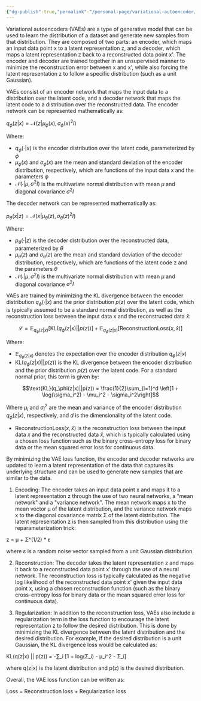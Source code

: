 ```yaml
---
{"dg-publish":true,"permalink":"/personal-page/variational-autoencoder/"}
---
```


Variational autoencoders (VAEs) are a type of generative model that can be used to learn the distribution of a dataset and generate new samples from that distribution. They are composed of two parts: an encoder, which maps an input data point x to a latent representation z, and a decoder, which maps a latent representation z back to a reconstructed data point x'. The encoder and decoder are trained together in an unsupervised manner to minimize the reconstruction error between x and x', while also forcing the latent representation z to follow a specific distribution (such as a unit Gaussian).

VAEs consist of an encoder network that maps the input data to a distribution over the latent code, and a decoder network that maps the latent code to a distribution over the reconstructed data. The encoder network can be represented mathematically as:

$q_\phi(z|x) = \mathcal{N}(z|\mu_\phi(x), \sigma_\phi(x)^2I)$

Where:

-   $q_\phi(\cdot|x)$ is the encoder distribution over the latent code, parameterized by $\phi$
-   $\mu_\phi(x)$ and $\sigma_\phi(x)$ are the mean and standard deviation of the encoder distribution, respectively, which are functions of the input data x and the parameters $\phi$
-   $\mathcal{N}(\cdot|\mu, \sigma^2I)$ is the multivariate normal distribution with mean $\mu$ and diagonal covariance $\sigma^2I$

The decoder network can be represented mathematically as:

$p_\theta(x|z) = \mathcal{N}(x|\mu_\theta(z), \sigma_\theta(z)^2I)$

Where:

-   $p_\theta(\cdot|z)$ is the decoder distribution over the reconstructed data, parameterized by $\theta$
-   $\mu_\theta(z)$ and $\sigma_\theta(z)$ are the mean and standard deviation of the decoder distribution, respectively, which are functions of the latent code z and the parameters $\theta$
-   $\mathcal{N}(\cdot|\mu, \sigma^2I)$ is the multivariate normal distribution with mean $\mu$ and diagonal covariance $\sigma^2I$

VAEs are trained by minimizing the KL divergence between the encoder distribution $q_\phi(\cdot|x)$ and the prior distribution $p(z)$ over the latent code, which is typically assumed to be a standard normal distribution, as well as the reconstruction loss between the input data x and the reconstructed data $\hat{x}$:

$$\mathcal{L} = \mathbb{E}_{q_\phi(z|x)}\left[\text{KL}\left(q_\phi(z|x)||p(z)\right)\right] + \mathbb{E}_{q_\phi(z|x)}\left[\text{ReconstructionLoss}(x, \hat{x})\right]$$

Where:

-   $\mathbb{E}_{q_\phi(z|x)}$ denotes the expectation over the encoder distribution $q_\phi(z|x)$
-   $\text{KL}(q_\phi(z|x)||p(z))$ is the KL divergence between the encoder distribution and the prior distribution $p(z)$ over the latent code. For a standard normal prior, this term is given by:

$$\text{KL}(q_\phi(z|x)||p(z)) = \frac{1}{2}\sum_{i=1}^d \left[1 + \log(\sigma_i^2) - \mu_i^2 - \sigma_i^2\right]$$

Where $\mu_i$ and $\sigma_i^2$ are the mean and variance of the encoder distribution $q_\phi(z|x)$, respectively, and $d$ is the dimensionality of the latent code.

-   $\text{ReconstructionLoss}(x, \hat{x})$ is the reconstruction loss between the input data $x$ and the reconstructed data $\hat{x}$, which is typically calculated using a chosen loss function such as the binary cross-entropy loss for binary data or the mean squared error loss for continuous data.

By minimizing the VAE loss function, the encoder and decoder networks are updated to learn a latent representation of the data that captures its underlying structure and can be used to generate new samples that are similar to the data.

1.  Encoding: The encoder takes an input data point x and maps it to a latent representation z through the use of two neural networks, a "mean network" and a "variance network". The mean network maps x to the mean vector μ of the latent distribution, and the variance network maps x to the diagonal covariance matrix Σ of the latent distribution. The latent representation z is then sampled from this distribution using the reparameterization trick:

z = μ + Σ^(1/2) * ε

where ε is a random noise vector sampled from a unit Gaussian distribution.

2.  Reconstruction: The decoder takes the latent representation z and maps it back to a reconstructed data point x' through the use of a neural network. The reconstruction loss is typically calculated as the negative log likelihood of the reconstructed data point x' given the input data point x, using a chosen reconstruction function (such as the binary cross-entropy loss for binary data or the mean squared error loss for continuous data).
    
3.  Regularization: In addition to the reconstruction loss, VAEs also include a regularization term in the loss function to encourage the latent representation z to follow the desired distribution. This is done by minimizing the KL divergence between the latent distribution and the desired distribution. For example, if the desired distribution is a unit Gaussian, the KL divergence loss would be calculated as:
    

KL(q(z|x) || p(z)) = -∑_i [1 + log(Σ_i) - μ_i^2 - Σ_i]

where q(z|x) is the latent distribution and p(z) is the desired distribution.

Overall, the VAE loss function can be written as:

Loss = Reconstruction loss + Regularization loss